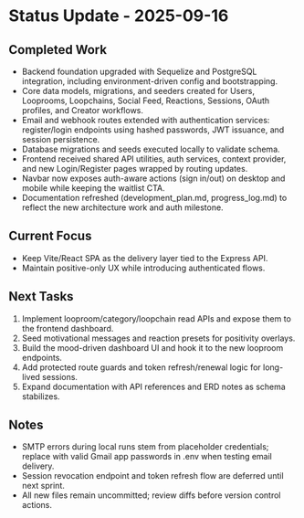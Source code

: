 # Status Update - 2025-09-16

## Completed Work
- Backend foundation upgraded with Sequelize and PostgreSQL integration, including environment-driven config and bootstrapping.
- Core data models, migrations, and seeders created for Users, Looprooms, Loopchains, Social Feed, Reactions, Sessions, OAuth profiles, and Creator workflows.
- Email and webhook routes extended with authentication services: register/login endpoints using hashed passwords, JWT issuance, and session persistence.
- Database migrations and seeds executed locally to validate schema.
- Frontend received shared API utilities, auth services, context provider, and new Login/Register pages wrapped by routing updates.
- Navbar now exposes auth-aware actions (sign in/out) on desktop and mobile while keeping the waitlist CTA.
- Documentation refreshed (development_plan.md, progress_log.md) to reflect the new architecture work and auth milestone.

## Current Focus
- Keep Vite/React SPA as the delivery layer tied to the Express API.
- Maintain positive-only UX while introducing authenticated flows.

## Next Tasks
1. Implement looproom/category/loopchain read APIs and expose them to the frontend dashboard.
2. Seed motivational messages and reaction presets for positivity overlays.
3. Build the mood-driven dashboard UI and hook it to the new looproom endpoints.
4. Add protected route guards and token refresh/renewal logic for long-lived sessions.
5. Expand documentation with API references and ERD notes as schema stabilizes.

## Notes
- SMTP errors during local runs stem from placeholder credentials; replace with valid Gmail app passwords in .env when testing email delivery.
- Session revocation endpoint and token refresh flow are deferred until next sprint.
- All new files remain uncommitted; review diffs before version control actions.
